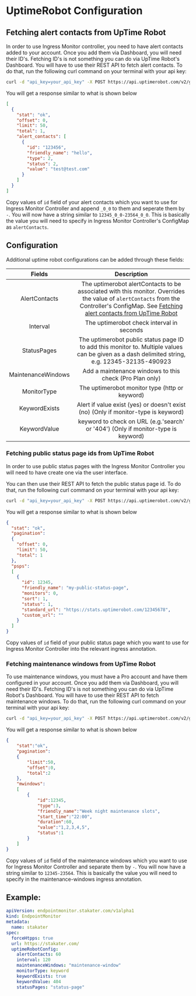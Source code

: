 # UptimeRobot Configuration
## Fetching alert contacts from UpTime Robot

In order to use Ingress Monitor controller, you need to have alert contacts added to your account. Once you add them via Dashboard, you will need their ID's. Fetching ID's is not something you can do via UpTime Robot's Dashboard. You will have to use their REST API to fetch alert contacts. To do that, run the following curl command on your terminal with your api key:

```bash
curl -d "api_key=your_api_key" -X POST https://api.uptimerobot.com/v2/getAlertContacts
```

You will get a response similar to what is shown below

```json
[
  {
    "stat": "ok",
    "offset": 0,
    "limit": 50,
    "total": 1,
    "alert_contacts": [
      {
        "id": "123456",
        "friendly_name": "hello",
        "type": 2,
        "status": 2,
        "value": "test@test.com"
      }
    ]
  }
]
```

Copy values of `id` field of your alert contacts which you want to use for Ingress Monitor Controller and append `_0_0` to them and seperate them by `-`. You will now have a string similar to `12345_0_0-23564_0_0`. This is basically the value you will need to specify in Ingress Monitor Controller's ConfigMap as `alertContacts`.

## Configuration

Additional uptime robot configurations can be added through these fields:

|                        Fields                    |                    Description                               |
|:----------------------------------------------------:|:------------------------------------------------------------:|
| AlertContacts       | The uptimerobot alertContacts to be associated with this monitor. Overrides the value of `alertContacts` from the Controller's ConfigMap. See [Fetching alert contacts from UpTime Robot](https://github.com/stakater/IngressMonitorController/blob/master/docs/uptimerobot-configuration.md) |
| Interval            | The uptimerobot check interval in seconds                    |
| StatusPages        | The uptimerobot public status page ID to add this monitor to. Multiple values can be given as a dash delimited string, e.g. 12345-32135-490923|
| MaintenanceWindows | Add a maintenance windows to this check (Pro Plan only)      |
| MonitorType        | The uptimerobot monitor type (http or keyword)               |
| KeywordExists      | Alert if value exist (yes) or doesn't exist (no) (Only if monitor-type is keyword)|
| KeywordValue       | keyword to check on URL (e.g.'search' or '404') (Only if monitor-type is keyword)|

### Fetching public status page ids from UpTime Robot

In order to use public status pages with the Ingress Monitor Controller you will need to have create one via the user interface.

You can then use their REST API to fetch the public status page id. To do that, run the following curl command on your terminal with your api key:

```bash
curl -d "api_key=your_api_key" -X POST https://api.uptimerobot.com/v2/getPsps
```

You will get a response similar to what is shown below

```json
{
  "stat": "ok",
  "pagination":
  {
    "offset": 0,
    "limit": 50,
    "total": 1
  },
  "psps":
  [
    {
      "id": 12345,
      "friendly_name": "my-public-status-page",
      "monitors": 0,
      "sort": 1,
      "status": 1,
      "standard_url": "https://stats.uptimerobot.com/12345678",
      "custom_url": ""
    }
  ]
}
```

Copy values of `id` field of your public status page which you want to use for Ingress Monitor Controller into the relevant ingress annotation.

### Fetching maintenance windows from UpTime Robot

To use maintenance windows, you must have a Pro account and have them configured in your account. Once you add them via Dashboard, you will need their ID's. Fetching ID's is not something you can do via UpTime Robot's Dashboard. You will have to use their REST API to fetch maintenance windows. To do that, run the following curl command on your terminal with your api key:

```bash
curl -d "api_key=your_api_key" -X POST https://api.uptimerobot.com/v2/getMWindows
```

You will get a response similar to what is shown below

```json
{
    "stat":"ok",
    "pagination":
    {
        "limit":50,
        "offset":0,
        "total":2
    },
    "mwindows":
    [
        {
            "id":12345,
            "type":3,
            "friendly_name":"Week night maintenance slots",
            "start_time":"22:00",
            "duration":60,
            "value":"1,2,3,4,5",
            "status":1
        }
    ]
}
```

Copy values of `id` field of the maintenance windows which you want to use for Ingress Monitor Controller and separate them by `-`. You will now have a string similar to `12345-23564`. This is basically the value you will need to specify in the maintenance-windows ingress annotation.


## Example: 

```yaml
apiVersion: endpointmonitor.stakater.com/v1alpha1
kind: EndpointMonitor
metadata:
  name: stakater
spec:
  forceHtpps: true
  url: https://stakater.com/
  uptimeRobotConfig:
    alertContacts: 60
    interval: 120
    maintenanceWindows: "maintenance-window"
    monitorType: keyword
    keywordExists: true
    keywordValue: 404
    statusPages: "status-page"
    
```